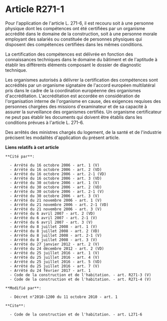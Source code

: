 # Article R271-1

Pour l'application de l'article L. 271-6, il est recouru soit à une personne physique dont les compétences ont été certifiées
par un organisme accrédité dans le domaine de la construction, soit à une personne morale employant des salariés ou
constituée de personnes physiques qui disposent des compétences certifiées dans les mêmes conditions. 

La certification des compétences est délivrée en fonction des connaissances techniques dans le domaine du bâtiment et de
l'aptitude à établir les différents éléments composant le dossier de diagnostic technique. 

Les organismes autorisés à délivrer la certification des compétences sont accrédités par un organisme signataire de l'accord
européen multilatéral pris dans le cadre de la coordination européenne des organismes d'accréditation. L'accréditation est
accordée en considération de l'organisation interne de l'organisme en cause, des exigences requises des personnes chargées
des missions d'examinateur et de sa capacité à assurer la surveillance des organismes certifiés. Un organisme certificateur
ne peut pas établir les documents qui doivent être établis dans les conditions prévues à l'article L. 271-6. 

Des arrêtés des ministres chargés du logement, de la santé et de l'industrie précisent les modalités d'application du présent
article.

**Liens relatifs à cet article**

	**Cité par**:

	  - Arrêté du 16 octobre 2006 - art. 1 (V)
	  - Arrêté du 16 octobre 2006 - art. 2 (VD)
	  - Arrêté du 16 octobre 2006 - art. 2-1 (VD)
	  - Arrêté du 16 octobre 2006 - art. 3 (VD)
	  - Arrêté du 30 octobre 2006 - art. 1 (V)
	  - Arrêté du 30 octobre 2006 - art. 2 (VD)
	  - Arrêté du 30 octobre 2006 - art. 2-1 (V)
	  - Arrêté du 30 octobre 2006 - art. 3 (V)
	  - Arrêté du 21 novembre 2006 - art. 1 (V)
	  - Arrêté du 21 novembre 2006 - art. 2-1 (VD)
	  - Arrêté du 21 novembre 2006 - art. 3 (V)
	  - Arrêté du 6 avril 2007 - art. 2 (VD)
	  - Arrêté du 6 avril 2007 - art. 2-1 (V)
	  - Arrêté du 6 avril 2007 - art. 3 (V)
	  - Arrêté du 8 juillet 2008 - art. 1 (V)
	  - Arrêté du 8 juillet 2008 - art. 2 (VD)
	  - Arrêté du 8 juillet 2008 - art. 2-1 (V)
	  - Arrêté du 8 juillet 2008 - art. 3 (V)
	  - Arrêté du 27 janvier 2012 - art. 2 (V)
	  - Arrêté du 24 décembre 2012 - art. 2 (VD)
	  - Arrêté du 25 juillet 2016 - art. 1 (V)
	  - Arrêté du 25 juillet 2016 - art. 4 (V)
	  - Arrêté du 25 juillet 2016 - art. 5 (VD)
	  - Arrêté du 25 juillet 2016 - art. 7 (V)
	  - Arrêté du 24 février 2017 - art. 1
	  - Code de la construction et de l'habitation. - art. R271-3 (V)
	  - Code de la construction et de l'habitation. - art. R271-4 (V)

	**Modifié par**:

	  - Décret n°2010-1200 du 11 octobre 2010 - art. 1

	**Cite**:

	  - Code de la construction et de l'habitation. - art. L271-6
